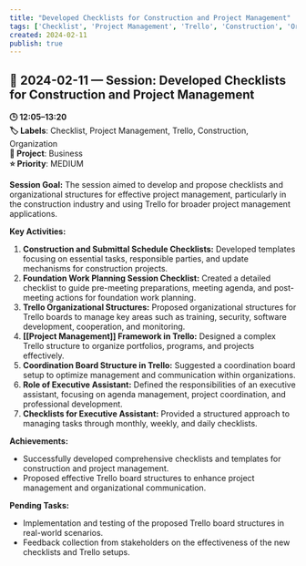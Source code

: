 ```yaml
---
title: "Developed Checklists for Construction and Project Management"
tags: ['Checklist', 'Project Management', 'Trello', 'Construction', 'Organization']
created: 2024-02-11
publish: true
---
```


## 📅 2024-02-11 — Session: Developed Checklists for Construction and Project Management

**🕒 12:05–13:20**  
**🏷️ Labels**: Checklist, Project Management, Trello, Construction, Organization  
**📂 Project**: Business  
**⭐ Priority**: MEDIUM  


**Session Goal:**
The session aimed to develop and propose checklists and organizational structures for effective project management, particularly in the construction industry and using Trello for broader project management applications.

**Key Activities:**
1. **Construction and Submittal Schedule Checklists:** Developed templates focusing on essential tasks, responsible parties, and update mechanisms for construction projects.
2. **Foundation Work Planning Session Checklist:** Created a detailed checklist to guide pre-meeting preparations, meeting agenda, and post-meeting actions for foundation work planning.
3. **Trello Organizational Structures:** Proposed organizational structures for Trello boards to manage key areas such as training, security, software development, cooperation, and monitoring.
4. **[[Project Management]] Framework in Trello:** Designed a complex Trello structure to organize portfolios, programs, and projects effectively.
5. **Coordination Board Structure in Trello:** Suggested a coordination board setup to optimize management and communication within organizations.
6. **Role of Executive Assistant:** Defined the responsibilities of an executive assistant, focusing on agenda management, project coordination, and professional development.
7. **Checklists for Executive Assistant:** Provided a structured approach to managing tasks through monthly, weekly, and daily checklists.

**Achievements:**
- Successfully developed comprehensive checklists and templates for construction and project management.
- Proposed effective Trello board structures to enhance project management and organizational communication.

**Pending Tasks:**
- Implementation and testing of the proposed Trello board structures in real-world scenarios.
- Feedback collection from stakeholders on the effectiveness of the new checklists and Trello setups.
